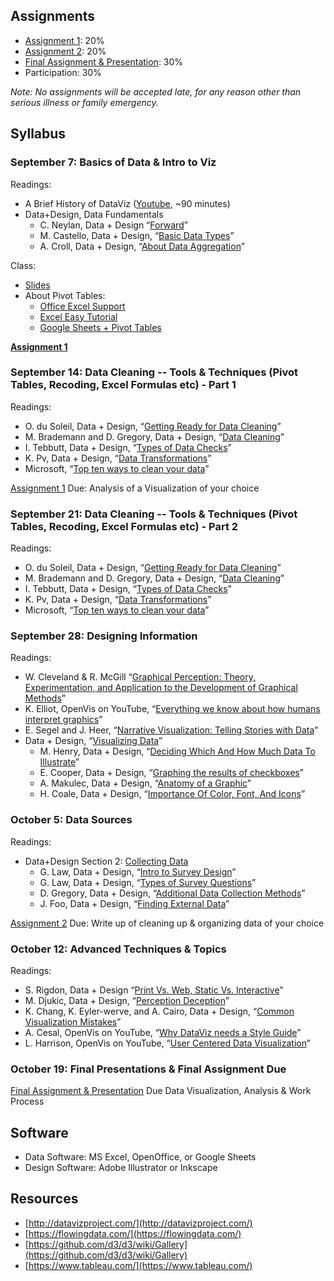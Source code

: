 ## Assignments

- [Assignment 1](/assignments/assignment-1.md): 20%
- [Assignment 2](/assignments/assignment-2.md): 20%
- [Final Assignment & Presentation](/assignments/final.md): 30%
- Participation: 30%

*Note: No assignments will be accepted late, for any reason other than serious illness or family emergency.*

## Syllabus

### September 7: Basics of Data & Intro to Viz

Readings:

- A Brief History of DataViz ([Youtube](https://www.youtube.com/watch?v=N00g9Q9stBo), ~90 minutes)
- Data+Design, Data Fundamentals
  - C. Neylan, Data + Design “[Forward](https://infoactive.co/data-design/foreword01.html)”
  - M. Castello, Data + Design, “[Basic Data Types](https://infoactive.co/data-design/ch01.html)”
  - A. Croll, Data + Design, “[About Data Aggregation](https://infoactive.co/data-design/ch02.html)”

Class:

- [Slides](https://docs.google.com/presentation/d/1gObEOoVUPW8_J2AjXhExOdW93BXBP_pKdzuM4ZhmtnI/edit?usp=sharing)
- About Pivot Tables:
  - [Office Excel Support](https://support.office.com/en-us/article/Create-a-PivotTable-to-analyze-worksheet-data-a9a84538-bfe9-40a9-a8e9-f99134456576)
  - [Excel Easy Tutorial](http://www.excel-easy.com/data-analysis/pivot-tables.html)
  - [Google Sheets + Pivot Tables](https://support.google.com/docs/answer/1272900?co=GENIE.Platform%3DDesktop&hl=en)

**[Assignment 1](/assignments/assignment-1.md)**

### September 14: Data Cleaning -- Tools & Techniques (Pivot Tables, Recoding, Excel Formulas etc) - Part 1

Readings:

- O. du Soleil, Data + Design, “[Getting Ready for Data Cleaning](https://infoactive.co/data-design/ch07.html)”
- M. Brademann and D. Gregory,  Data + Design, “[Data Cleaning](https://infoactive.co/data-design/ch08.html)”
- I. Tebbutt, Data + Design, “[Types of Data Checks](https://infoactive.co/data-design/ch09.html)”
- K. Pv, Data + Design, “[Data Transformations](https://infoactive.co/data-design/ch11.html)”
- Microsoft, “[Top ten ways to clean your data](https://support.office.com/en-us/article/Top-ten-ways-to-clean-your-data-2844b620-677c-47a7-ac3e-c2e157d1db19)”

[Assignment 1](/assignments/assignment-1.md) Due: Analysis of a Visualization of your choice

### September 21: Data Cleaning -- Tools & Techniques (Pivot Tables, Recoding, Excel Formulas etc) - Part 2

Readings:

- O. du Soleil, Data + Design, “[Getting Ready for Data Cleaning](https://infoactive.co/data-design/ch07.html)”
- M. Brademann and D. Gregory,  Data + Design, “[Data Cleaning](https://infoactive.co/data-design/ch08.html)”
- I. Tebbutt, Data + Design, “[Types of Data Checks](https://infoactive.co/data-design/ch09.html)”
- K. Pv, Data + Design, “[Data Transformations](https://infoactive.co/data-design/ch11.html)”
- Microsoft, “[Top ten ways to clean your data](https://support.office.com/en-us/article/Top-ten-ways-to-clean-your-data-2844b620-677c-47a7-ac3e-c2e157d1db19)”

### September 28: Designing Information

Readings:

- W. Cleveland & R. McGill “[Graphical Perception: Theory, Experimentation, and Application to the Development of Graphical Methods](http://info.slis.indiana.edu/~katy/S637-S11/cleveland84.pdf)”
- K. Elliot, OpenVis on YouTube, “[Everything we know about how humans interpret graphics](https://www.youtube.com/watch?v=s0J6EDvlN30&feature=youtu.be)”
- E. Segel and J. Heer, “[Narrative Visualization: Telling Stories with Data](http://vis.stanford.edu/files/2010-Narrative-InfoVis.pdf)”
- Data + Design, “[Visualizing Data](https://infoactive.co/data-design/part04.html)”
  - M. Henry, Data + Design, “[Deciding Which And How Much Data To Illustrate](https://infoactive.co/data-design/ch12.html)”
  - E. Cooper, Data + Design, “[Graphing the results of checkboxes](https://infoactive.co/data-design/ch13.html)”
  - A. Makulec, Data + Design, “[Anatomy of a Graphic](https://infoactive.co/data-design/ch14.html)”
  - H. Coale, Data + Design, “[Importance Of Color, Font, And Icons](https://infoactive.co/data-design/ch15.html)”

### October 5: Data Sources

Readings:

- Data+Design Section 2: [Collecting Data]((https://infoactive.co/data-design/part02.html))
  - G. Law, Data + Design, “[Intro to Survey Design](https://infoactive.co/data-design/ch03.html)”
  - G. Law, Data + Design, “[Types of Survey Questions](https://infoactive.co/data-design/ch04.html)”
  - D. Gregory, Data + Design, “[Additional Data Collection Methods](https://infoactive.co/data-design/ch05.html)”
  - J. Foo, Data + Design, “[Finding External Data](https://infoactive.co/data-design/ch06.html)”

[Assignment 2](/assignments/assignment-2.md) Due: Write up of cleaning up & organizing data of your choice

### October 12: Advanced Techniques & Topics

Readings:

- S. Rigdon, Data + Design “[Print Vs. Web, Static Vs. Interactive](https://infoactive.co/data-design/ch16.html)”
- M. Djukic, Data + Design, “[Perception Deception](https://infoactive.co/data-design/ch17.html)”
- K. Chang, K. Eyler-werve, and A. Cairo, Data + Design, “[Common Visualization Mistakes](https://infoactive.co/data-design/ch18.html)”
- A. Cesal, OpenVis on YouTube, “[Why DataViz needs a Style Guide](https://www.youtube.com/watch?v=0rQ0NP8JPHQ)”
- L. Harrison, OpenVis on YouTube, “[User Centered Data Visualization](https://www.youtube.com/watch?v=4TfqhK1gEp4&feature=youtu.be)”

### October 19: Final Presentations & Final Assignment Due

[Final Assignment & Presentation](/assignments/final.md) Due
Data Visualization, Analysis & Work Process

## Software
- Data Software: MS Excel, OpenOffice, or Google Sheets
- Design Software: Adobe Illustrator or Inkscape 

## Resources
- [http://datavizproject.com/](http://datavizproject.com/)
- [https://flowingdata.com/](https://flowingdata.com/)
- [https://github.com/d3/d3/wiki/Gallery](https://github.com/d3/d3/wiki/Gallery)
- [https://www.tableau.com/](https://www.tableau.com/)

